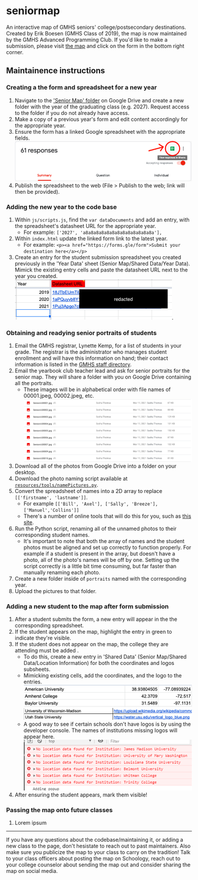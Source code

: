 # seniormap
An interactive map of GMHS seniors' college/postsecondary destinations.  Created by Erik Boesen (GMHS Class of 2019), the map is now maintained by the GMHS Advanced Programming Club. If you'd like to make a submission, please visit [the map](https://apc-gm.com/seniormap) and click on the form in the bottom right corner. 

## Maintainence instructions 
### Creating a the form and spreadsheet for a new year

1. Navigate to the ['Senior Map' folder](https://drive.google.com/drive/folders/1Jko-Gei3H9em6nXjL_Tia8j4NNptmD6k) on Google Drive and create a new folder with the year of the graduating class (e.g. 2027). Request access to the folder if you do not already have access.  
2. Make a copy of a previous year's form and edit content accordingly for the appropriate year. 
3. Ensure the form has a linked Google spreadsheet with the appropriate fields. 
![Screenshot of creating linked spreadsheet](resources/readme/tut1.png)
4. Publish the spreadsheet to the web (File > Publish to the web; link will then be provided). 

### Adding the new year to the code base

1. Within `js/scripts.js`, find the `var dataDocuments` and add an entry, with the spreadsheet's datasheet URL for the appropriate year.
   - For example: `['2027', 'a8a8a8a8a8a8a8a8a8a8a8a8a8a'],`
2. Within `index.html` update the linked form link to the latest year.
   - For example: `<p><a href="https://forms.gle/form">Submit your destination here</a></p>`
3. Create an entry for the student submission spreadsheet you created previously in the 'Year Data' sheet (Senior Map/Shared Data/Year Data). Mimick the existing entry cells and paste the datasheet URL next to the year you created. 
![Screenshot of 'Year Data' cells](resources/readme/tut5.png).

### Obtaining and readying senior portraits of students

1. Email the GMHS registrar, Lynette Kemp, for a list of students in your grade. The registrar is the administrator who manages student enrollment and will have this information on hand; their contact information is listed in the [GMHS staff directory](https://www.fccps.org/o/gmhs/staff?filter_id=%5B68455%5D).
2. Email the yearbook club teacher lead and ask for senior portraits for the senior map. They will share a folder with you on Google Drive containing all the portraits.
   - These images will be in alphabetical order with file names of 00001.jpeg, 00002.jpeg, etc. 
   ![Screenshot of numbered senior portraits](resources/readme/tut6.png)
3. Download all of the photos from Google Drive into a folder on your desktop.
4. Download the photo naming script available at [`resources/tools/namePictures.py`](https://github.com/apc-gmhs/seniormap/blob/gh-pages/resources/tools/namePictures.py).
5. Convert the spreadsheet of names into a 2D array to replace `[['firstname', 'lastname']]`.
   - For example `[['Bill', 'Axel'], ['Sally', 'Breeze'], ['Manuel','Collins']]`
   - There's a number of online tools that will do this for you, such as [this site](https://www.seabreezecomputers.com/excel2array).
6. Run the Python script, renaming all of the unnamed photos to their corresponding student names. 
   - It's important to note that both the array of names and the student photos must be aligned and set up correctly to function properly. For example if a student is present in the array, but doesn't have a photo, all of the photo's names will be off by one. Setting up the script correctly is a little bit time consuming, but far faster than manually renaming each photo. 
7. Create a new folder inside of `portraits` named with the corresponding year.
8. Upload the pictures to that folder. 

### Adding a new student to the map after form submission 

1. After a student submits the form, a new entry will appear in the the corresponding spreadsheet.
2. If the student appears on the map, highlight the entry in green to indicate they're visible.
3. If the student does not appear on the map, the college they are attending must be added .
   - To do this, create a new entry in 'Shared Data' (Senior Map/Shared Data/Location Information) for both the coordinates and logos subsheets.
   - Mimicking existing cells, add the coordinates, and the logo to the entries.
   ![Screenshot of logo cells](resources/readme/tut3.png)
   ![Screenshot of logo cells](resources/readme/tut4.png)
   - A good way to see if certain schools don't have logos is by using the developer console. The names of institutions missing logos will appear here.  
   ![Screenshot of logo cells](resources/readme/tut2.png)
4. After ensuring the student appears, mark them visible! 

### Passing the map onto future classes 
1. Lorem ipsum 
---

If you have any questions about the codebase/maintaining it, or adding a new class to the page, don't hesistate to reach out to past maintainers. Also make sure you publicize the map to your class to carry on the tradition! Talk to your class officers about posting the map on Schoology, reach out to your college counselor about sending the map out and consider sharing the map on social media. 

